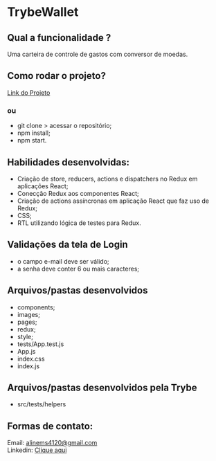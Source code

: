 # TrybeWallet

## Qual a funcionalidade ?
Uma carteira de controle de gastos com conversor de moedas.

## Como rodar o projeto?
<a href="https://aline-ms-trybewallet.surge.sh/" target="_blank">Link do Projeto</a>
### ou
- git clone > acessar o repositório;
- npm install;
- npm start. 

## Habilidades desenvolvidas:
- Criação de store, reducers, actions e dispatchers no Redux em aplicações React;
- Conecção Redux aos componentes React;
- Criação de actions assíncronas em aplicação React que faz uso de Redux;
- CSS;
- RTL utilizando lógica de testes para Redux.

## Validações da tela de Login
- o campo e-mail deve ser válido;
- a senha deve conter 6 ou mais caracteres;

## Arquivos/pastas desenvolvidos
- components;
- images;
- pages;
- redux;
- style;
- tests/App.test.js
- App.js
- index.css
- index.js

## Arquivos/pastas desenvolvidos pela Trybe
- src/tests/helpers

## Formas de contato:
Email: alinems4120@gmail.com <br>
Linkedin: <a href="https://www.linkedin.com/in/alinemourasantos-dev/" target="_blank">Clique aqui</a>

